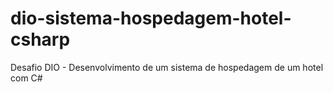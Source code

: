 # dio-sistema-hospedagem-hotel-csharp
Desafio DIO - Desenvolvimento de um sistema de hospedagem de um hotel com C#
